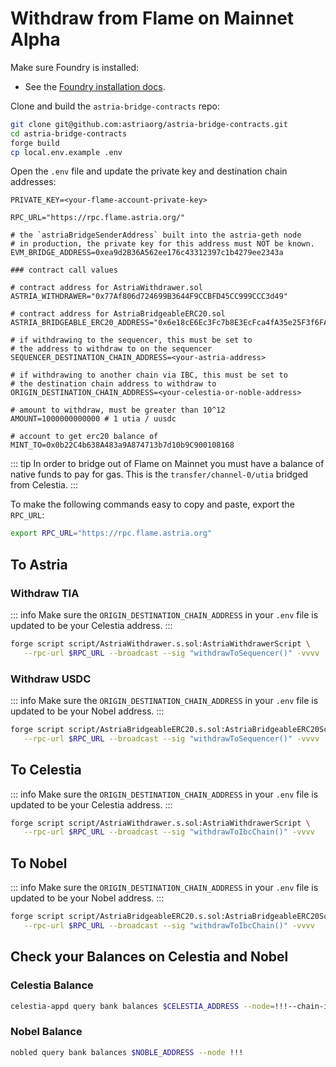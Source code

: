 # Withdraw from Flame on Mainnet Alpha

Make sure Foundry is installed:

- See the [Foundry installation
  docs](https://book.getfoundry.sh/getting-started/installation).

Clone and build the `astria-bridge-contracts` repo:

```bash
git clone git@github.com:astriaorg/astria-bridge-contracts.git
cd astria-bridge-contracts
forge build
cp local.env.example .env
```

Open the `.env` file and update the private key and destination chain addresses:

<!-- TODO: update -->
```bash{1,19,23}
PRIVATE_KEY=<your-flame-account-private-key>

RPC_URL="https://rpc.flame.astria.org/"

# the `astriaBridgeSenderAddress` built into the astria-geth node
# in production, the private key for this address must NOT be known.
EVM_BRIDGE_ADDRESS=0xea9d2B36A562ee176c43312397c1b4279ee2343a

### contract call values 

# contract address for AstriaWithdrawer.sol
ASTRIA_WITHDRAWER="0x77Af806d724699B3644F9CCBFD45CC999CCC3d49"

# contract address for AstriaBridgeableERC20.sol
ASTRIA_BRIDGEABLE_ERC20_ADDRESS="0x6e18cE6Ec3Fc7b8E3EcFca4fA35e25F3f6FA879a"

# if withdrawing to the sequencer, this must be set to
# the address to withdraw to on the sequencer
SEQUENCER_DESTINATION_CHAIN_ADDRESS=<your-astria-address>

# if withdrawing to another chain via IBC, this must be set to 
# the destination chain address to withdraw to
ORIGIN_DESTINATION_CHAIN_ADDRESS=<your-celestia-or-noble-address>

# amount to withdraw, must be greater than 10^12
AMOUNT=1000000000000 # 1 utia / uusdc

# account to get erc20 balance of
MINT_TO=0x0b22C4b638A483a9A874713b7d10b9C900108168
```

::: tip
In order to bridge out of Flame on Mainnet you must have a balance of native
funds to pay for gas. This is the `transfer/channel-0/utia` bridged from
Celestia.
:::

To make the following commands easy to copy and paste, export the `RPC_URL`:

```bash
export RPC_URL="https://rpc.flame.astria.org"
```

## To Astria

### Withdraw TIA

::: info
Make sure the `ORIGIN_DESTINATION_CHAIN_ADDRESS` in your `.env` file is updated
to be your Celestia address.
:::

```bash
forge script script/AstriaWithdrawer.s.sol:AstriaWithdrawerScript \
   --rpc-url $RPC_URL --broadcast --sig "withdrawToSequencer()" -vvvv
```

### Withdraw USDC

::: info
Make sure the `ORIGIN_DESTINATION_CHAIN_ADDRESS` in your `.env` file is updated
to be your Nobel address.
:::

```bash
forge script script/AstriaBridgeableERC20.s.sol:AstriaBridgeableERC20Script \
   --rpc-url $RPC_URL --broadcast --sig "withdrawToSequencer()" -vvvv
```

## To Celestia

::: info
Make sure the `ORIGIN_DESTINATION_CHAIN_ADDRESS` in your `.env` file is updated
to be your Celestia address.
:::

```bash
forge script script/AstriaWithdrawer.s.sol:AstriaWithdrawerScript \
   --rpc-url $RPC_URL --broadcast --sig "withdrawToIbcChain()" -vvvv
```

## To Nobel

::: info
Make sure the `ORIGIN_DESTINATION_CHAIN_ADDRESS` in your `.env` file is updated
to be your Nobel address.
:::

```bash
forge script script/AstriaBridgeableERC20.s.sol:AstriaBridgeableERC20Script \
   --rpc-url $RPC_URL --broadcast --sig "withdrawToIbcChain()" -vvvv
```

## Check your Balances on Celestia and Nobel

### Celestia Balance

<!-- TODO: update -->
```bash
celestia-appd query bank balances $CELESTIA_ADDRESS --node=!!!--chain-id !!!

```

### Nobel Balance

<!-- TODO: update -->
```bash
nobled query bank balances $NOBLE_ADDRESS --node !!!

```
